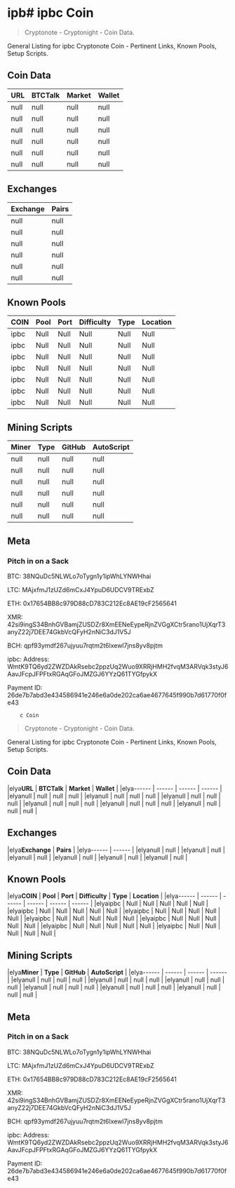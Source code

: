 # ipb# ipbc Coin 
> Cryptonote - Cryptonight - Coin Data.

General Listing for ipbc Cryptonote Coin - Pertinent Links, Known Pools, Setup Scripts.

## Coin Data

|  **URL** | **BTCTalk** | **Market** | **Wallet** |
|  ------ | ------ | ------ | ------ |
|  null | null | null | null |
|  null | null | null | null |
|  null | null | null | null |
|  null | null | null | null |
|  null | null | null | null |
|  null | null | null | null |


## Exchanges

|  **Exchange** | **Pairs** |
|  ------ | ------ |
|  null | null |
|  null | null |
|  null | null |
|  null | null |
|  null | null |
|  null | null |


## Known Pools

|  **COIN** | **Pool** | **Port** | **Difficulty** | **Type** | **Location** |
|  ------ | ------ | ------ | ------ | ------ | ------ |
|  ipbc | Null | Null | Null | Null | Null |
|  ipbc | Null | Null | Null | Null | Null |
|  ipbc | Null | Null | Null | Null | Null |
|  ipbc | Null | Null | Null | Null | Null |
|  ipbc | Null | Null | Null | Null | Null |
|  ipbc | Null | Null | Null | Null | Null |
|  ipbc | Null | Null | Null | Null | Null |


## Mining Scripts

|  **Miner** | **Type** | **GitHub** | **AutoScript** |
|  ------ | ------ | ------ | ------ |
|  null | null | null | null |
|  null | null | null | null |
|  null | null | null | null |
|  null | null | null | null |
|  null | null | null | null |
|  null | null | null | null |


## Meta




### Pitch in on a Sack
BTC: 38NQuDc5NLWLo7oTygn1y1ipWhLYNWHhai

LTC: MAjxfmJ1zUZd6mCxJ4YpuD6UDCV9TRExbZ

ETH: 0x17654BB8c979D88cD783C212Ec8AE19cF2565641

XMR: 42si9ingS34BnhGVBamjZUSDZr8XmEENeEypeRjnZVGgXCtr5rano1UjXqrT3anyZ22j7DEE74GkbVcQFyH2nNiC3dJ1V5J

BCH: qpf93ymdf267ujyuu7rqtm2t6lxewl7jns8yv8pjtm

ipbc: Address: WmtK9TQ6yd2ZWZDAkRsebc2ppzUq2Wuo9XRRjHMH2fvqM3ARVqk3styJ6AavJFcpJFPFtxRGAqGFoJMZGJ6YYzQ61TYGfpykX

Payment ID: 26de7b7abd3e434586941e246e6a0de202ca6ae4677645f990b7d61770f0fe43

		
		c Coin 
> Cryptonote - Cryptonight - Coin Data.

General Listing for ipbc Cryptonote Coin - Pertinent Links, Known Pools, Setup Scripts.

## Coin Data

|elya**URL** | **BTCTalk** | **Market** | **Wallet** |
|elya------ | ------ | ------ | ------ |
|elyanull | null | null | null |
|elyanull | null | null | null |
|elyanull | null | null | null |
|elyanull | null | null | null |
|elyanull | null | null | null |
|elyanull | null | null | null |


## Exchanges

|elya**Exchange** | **Pairs** |
|elya------ | ------ |
|elyanull | null |
|elyanull | null |
|elyanull | null |
|elyanull | null |
|elyanull | null |
|elyanull | null |


## Known Pools

|elya**COIN** | **Pool** | **Port** | **Difficulty** | **Type** | **Location** |
|elya------ | ------ | ------ | ------ | ------ | ------ |
|elyaipbc | Null | Null | Null | Null | Null |
|elyaipbc | Null | Null | Null | Null | Null |
|elyaipbc | Null | Null | Null | Null | Null |
|elyaipbc | Null | Null | Null | Null | Null |
|elyaipbc | Null | Null | Null | Null | Null |
|elyaipbc | Null | Null | Null | Null | Null |
|elyaipbc | Null | Null | Null | Null | Null |


## Mining Scripts

|elya**Miner** | **Type** | **GitHub** | **AutoScript** |
|elya------ | ------ | ------ | ------ |
|elyanull | null | null | null |
|elyanull | null | null | null |
|elyanull | null | null | null |
|elyanull | null | null | null |
|elyanull | null | null | null |
|elyanull | null | null | null |


## Meta




### Pitch in on a Sack
BTC: 38NQuDc5NLWLo7oTygn1y1ipWhLYNWHhai

LTC: MAjxfmJ1zUZd6mCxJ4YpuD6UDCV9TRExbZ

ETH: 0x17654BB8c979D88cD783C212Ec8AE19cF2565641

XMR: 42si9ingS34BnhGVBamjZUSDZr8XmEENeEypeRjnZVGgXCtr5rano1UjXqrT3anyZ22j7DEE74GkbVcQFyH2nNiC3dJ1V5J

BCH: qpf93ymdf267ujyuu7rqtm2t6lxewl7jns8yv8pjtm

ipbc: Address: WmtK9TQ6yd2ZWZDAkRsebc2ppzUq2Wuo9XRRjHMH2fvqM3ARVqk3styJ6AavJFcpJFPFtxRGAqGFoJMZGJ6YYzQ61TYGfpykX

Payment ID: 26de7b7abd3e434586941e246e6a0de202ca6ae4677645f990b7d61770f0fe43

		
		
